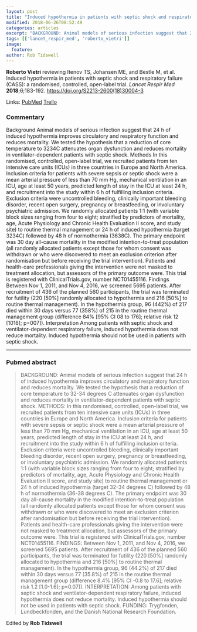 ```yaml
---
layout: post
title: "Induced hypothermia in patients with septic shock and respiratory failure (CASS): a randomised, controlled, open-label trial."
modified: 2018-06-26T08:52:49
categories: articles
excerpt: "BACKGROUND: Animal models of serious infection suggest that 24 h of induced hypothermia improves circulatory and respiratory function and reduces mortality. We tested the hypothesis that a reduction of core (Reviewed by Roberto Vietri)"
tags: [['lancet_respir_med', 'roberto_vietri']]
image:
  feature:
author: Rob Tidswell
---
```


__Roberto Vietri__ reviewing Itenov TS, Johansen ME, and Bestle M, et al. Induced hypothermia in patients with septic shock and respiratory failure (CASS): a randomised, controlled, open-label trial. _Lancet Respir Med_ **2018**;6;183-192. https://doi.org/S2213-2600(18)30004-3

Links: [PubMed](https://www.ncbi.nlm.nih.gov/pubmed/?term=29325753) [Trello](https://trello.com/c/UvFXmG0v)

### Commentary

Background Animal models of serious infection suggest that 24 h of induced hypothermia improves circulatory and
respiratory function and reduces mortality. We tested the hypothesis that a reduction of core temperature to
3234C attenuates organ dysfunction and reduces mortality in ventilator-dependent patients with septic shock.
Methods In this randomised, controlled, open-label trial, we recruited patients from ten intensive care units (ICUs) in
three countries in Europe and North America. Inclusion criteria for patients with severe sepsis or septic shock were a
mean arterial pressure of less than 70 mm Hg, mechanical ventilation in an ICU, age at least 50 years, predicted
length of stay in the ICU at least 24 h, and recruitment into the study within 6 h of fulfilling inclusion criteria.
Exclusion criteria were uncontrolled bleeding, clinically important bleeding disorder, recent open surgery, pregnancy
or breastfeeding, or involuntary psychiatric admission. We randomly allocated patients 1:1 (with variable block sizes
ranging from four to eight; stratified by predictors of mortality, age, Acute Physiology and Chronic Health Evaluation
II score, and study site) to routine thermal management or 24 h of induced hypothermia (target 3234C) followed by
48 h of normothermia (3638C). The primary endpoint was 30 day all-cause mortality in the modified intention-to-treat
population (all randomly allocated patients except those for whom consent was withdrawn or who were discovered to
meet an exclusion criterion after randomisation but before receiving the trial intervention). Patients and health-care
professionals giving the intervention were not masked to treatment allocation, but assessors of the primary outcome
were. This trial is registered with ClinicalTrials.gov, number NCT01455116.
Findings Between Nov 1, 2011, and Nov 4, 2016, we screened 5695 patients. After recruitment of 436 of the planned
560 participants, the trial was terminated for futility (220 [50%] randomly allocated to hypothermia and 216 [50%] to
routine thermal management). In the hypothermia group, 96 (442%) of 217 died within 30 days versus 77 (358%)
of 215 in the routine thermal management group (difference 84% [95% CI 08 to 176]; relative risk 12 [1016];
p=007]).
Interpretation Among patients with septic shock and ventilator-dependent respiratory failure, induced hypothermia
does not reduce mortality. Induced hypothermia should not be used in patients with septic shock.

---

### Pubmed abstract

> BACKGROUND: Animal models of serious infection suggest that 24 h of induced hypothermia improves circulatory and respiratory function and reduces mortality. We tested the hypothesis that a reduction of core temperature to 32-34 degrees C attenuates organ dysfunction and reduces mortality in ventilator-dependent patients with septic shock. METHODS: In this randomised, controlled, open-label trial, we recruited patients from ten intensive care units (ICUs) in three countries in Europe and North America. Inclusion criteria for patients with severe sepsis or septic shock were a mean arterial pressure of less than 70 mm Hg, mechanical ventilation in an ICU, age at least 50 years, predicted length of stay in the ICU at least 24 h, and recruitment into the study within 6 h of fulfilling inclusion criteria. Exclusion criteria were uncontrolled bleeding, clinically important bleeding disorder, recent open surgery, pregnancy or breastfeeding, or involuntary psychiatric admission. We randomly allocated patients 1:1 (with variable block sizes ranging from four to eight; stratified by predictors of mortality, age, Acute Physiology and Chronic Health Evaluation II score, and study site) to routine thermal management or 24 h of induced hypothermia (target 32-34 degrees C) followed by 48 h of normothermia (36-38 degrees C). The primary endpoint was 30 day all-cause mortality in the modified intention-to-treat population (all randomly allocated patients except those for whom consent was withdrawn or who were discovered to meet an exclusion criterion after randomisation but before receiving the trial intervention). Patients and health-care professionals giving the intervention were not masked to treatment allocation, but assessors of the primary outcome were. This trial is registered with ClinicalTrials.gov, number NCT01455116. FINDINGS: Between Nov 1, 2011, and Nov 4, 2016, we screened 5695 patients. After recruitment of 436 of the planned 560 participants, the trial was terminated for futility (220 [50%] randomly allocated to hypothermia and 216 [50%] to routine thermal management). In the hypothermia group, 96 (44.2%) of 217 died within 30 days versus 77 (35.8%) of 215 in the routine thermal management group (difference 8.4% [95% CI -0.8 to 17.6]; relative risk 1.2 [1.0-1.6]; p=0.07]). INTERPRETATION: Among patients with septic shock and ventilator-dependent respiratory failure, induced hypothermia does not reduce mortality. Induced hypothermia should not be used in patients with septic shock. FUNDING: Trygfonden, Lundbeckfonden, and the Danish National Research Foundation.

Edited by __Rob Tidswell__